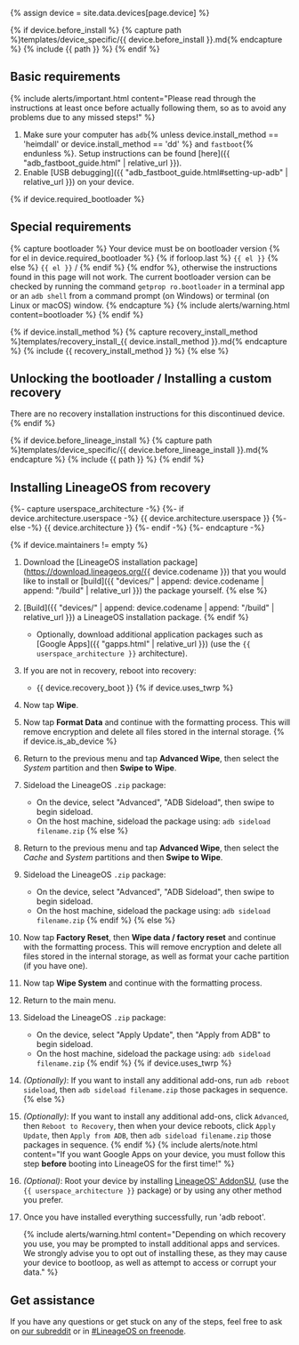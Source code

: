 {% assign device = site.data.devices[page.device] %}

{% if device.before_install %}
{% capture path %}templates/device_specific/{{ device.before_install }}.md{% endcapture %}
{% include {{ path }} %}
{% endif %}

## Basic requirements

{% include alerts/important.html content="Please read through the instructions at least once before actually following them, so as to avoid any problems due to any missed steps!" %}

1. Make sure your computer has `adb`{% unless device.install_method == 'heimdall' or device.install_method == 'dd' %} and `fastboot`{% endunless %}. Setup instructions can be found [here]({{ "adb_fastboot_guide.html" | relative_url }}).
2. Enable [USB debugging]({{ "adb_fastboot_guide.html#setting-up-adb" | relative_url }}) on your device.

{% if device.required_bootloader %}
## Special requirements

{% capture bootloader %}
Your device must be on bootloader version {% for el in device.required_bootloader %} {% if forloop.last %} `{{ el }}` {% else %} `{{ el }}` / {% endif %} {% endfor %}, otherwise the instructions found in this page will not work.
The current bootloader version can be checked by running the command `getprop ro.bootloader` in a terminal app or an `adb shell` from a command prompt (on Windows) or terminal (on Linux or macOS) window.
{% endcapture %}
{% include alerts/warning.html content=bootloader %}
{% endif %}

{% if device.install_method %}
{% capture recovery_install_method %}templates/recovery_install_{{ device.install_method }}.md{% endcapture %}
{% include {{ recovery_install_method }} %}
{% else %}
## Unlocking the bootloader / Installing a custom recovery

There are no recovery installation instructions for this discontinued device.
{% endif %}

{% if device.before_lineage_install %}
{% capture path %}templates/device_specific/{{ device.before_lineage_install }}.md{% endcapture %}
{% include {{ path }} %}
{% endif %}

## Installing LineageOS from recovery

{%- capture userspace_architecture -%}
{%- if device.architecture.userspace -%}
{{ device.architecture.userspace }}
{%- else -%}
{{ device.architecture }}
{%- endif -%}
{%- endcapture -%}

{% if device.maintainers != empty %}
1. Download the [LineageOS installation package](https://download.lineageos.org/{{ device.codename }}) that you would like to install or [build]({{ "devices/" | append: device.codename | append: "/build" | relative_url }}) the package yourself.
{% else %}
1. [Build]({{ "devices/" | append: device.codename | append: "/build" | relative_url }}) a LineageOS installation package.
{% endif %}
    * Optionally, download additional application packages such as [Google Apps]({{ "gapps.html" | relative_url }}) (use the `{{ userspace_architecture }}` architecture).
2. If you are not in recovery, reboot into recovery:
    * {{ device.recovery_boot }}
{% if device.uses_twrp %}
3. Now tap **Wipe**.
4. Now tap **Format Data** and continue with the formatting process. This will remove encryption and delete all files stored in the internal storage.
{% if device.is_ab_device %}
5. Return to the previous menu and tap **Advanced Wipe**, then select the *System* partition and then **Swipe to Wipe**.
6. Sideload the LineageOS `.zip` package:
    * On the device, select "Advanced", "ADB Sideload", then swipe to begin sideload.
    * On the host machine, sideload the package using: `adb sideload filename.zip`
{% else %}
5. Return to the previous menu and tap **Advanced Wipe**, then select the *Cache* and *System* partitions and then **Swipe to Wipe**.
6. Sideload the LineageOS `.zip` package:
    * On the device, select "Advanced", "ADB Sideload", then swipe to begin sideload.
    * On the host machine, sideload the package using: `adb sideload filename.zip`
{% endif %}
{% else %}
3. Now tap **Factory Reset**, then **Wipe data / factory reset** and continue with the formatting process. This will remove encryption and delete all files stored in the internal storage, as well as format your cache partition (if you have one).
4. Now tap **Wipe System** and continue with the formatting process.
5. Return to the main menu.
6. Sideload the LineageOS `.zip` package:
    * On the device, select "Apply Update", then "Apply from ADB" to begin sideload.
    * On the host machine, sideload the package using: `adb sideload filename.zip`
{% endif %}
{% if device.uses_twrp %}
7. _(Optionally)_: If you want to install any additional add-ons, run `adb reboot sideload`, then `adb sideload filename.zip` those packages in sequence.
{% else %}
7. _(Optionally)_: If you want to install any additional add-ons, click `Advanced`, then `Reboot to Recovery`, then when your device reboots, click `Apply Update`, then `Apply from ADB`, then `adb sideload filename.zip` those packages in sequence.
{% endif %}
    {% include alerts/note.html content="If you want Google Apps on your device, you must follow this step **before** booting into LineageOS for the first time!" %}
8. _(Optional)_: Root your device by installing [LineageOS' AddonSU](https://download.lineageos.org/extras), (use the `{{ userspace_architecture }}` package) or by using any other method you prefer.
9. Once you have installed everything successfully, run 'adb reboot'.

    {% include alerts/warning.html content="Depending on which recovery you use, you may be prompted to install additional apps and services. We strongly advise you to opt out of installing these, as they may cause your device to bootloop, as well as attempt to access or corrupt your data." %}

## Get assistance

If you have any questions or get stuck on any of the steps, feel free to ask on [our subreddit](https://reddit.com/r/LineageOS) or in
[#LineageOS on freenode](https://webchat.freenode.net/?channels=LineageOS).
